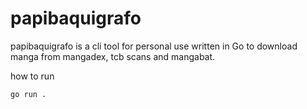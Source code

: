 # papibaquigrafo

papibaquigrafo is a cli tool for personal use written in Go to download manga from mangadex, tcb scans and mangabat.

how to run

`go run .`
